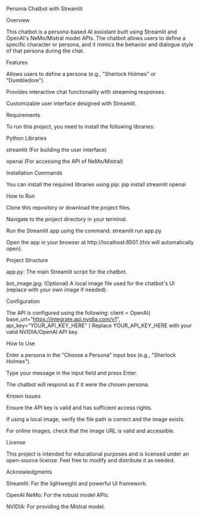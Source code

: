 Persona Chatbot with Streamlit

Overview

This chatbot is a persona-based AI assistant built using Streamlit and OpenAI's NeMo/Mistral model APIs. The chatbot allows users to define a specific character or persona, and it mimics the behavior and dialogue style of that persona during the chat.

Features

Allows users to define a persona (e.g., "Sherlock Holmes" or "Dumbledore").

Provides interactive chat functionality with streaming responses.

Customizable user interface designed with Streamlit.

Requirements

To run this project, you need to install the following libraries:

Python Libraries

streamlit (For building the user interface)

openai (For accessing the API of NeMo/Mistral)

Installation Commands

You can install the required libraries using pip:
pip install streamlit openai



How to Run

Clone this repository or download the project files.

Navigate to the project directory in your terminal.

Run the Streamlit app using the command:
streamlit run app.py

Open the app in your browser at http://localhost:8501 (this will automatically open).



Project Structure

app.py: The main Streamlit script for the chatbot.

bot_image.jpg: (Optional) A local image file used for the chatbot's UI (replace with your own image if needed).

Configuration

The API is configured using the following:
client = OpenAI(
    base_url="https://integrate.api.nvidia.com/v1",
    api_key="YOUR_API_KEY_HERE"
)
Replace YOUR_API_KEY_HERE with your valid NVIDIA/OpenAI API key.



How to Use

Enter a persona in the "Choose a Persona" input box (e.g., "Sherlock Holmes").

Type your message in the input field and press Enter.

The chatbot will respond as if it were the chosen persona.

Known Issues

Ensure the API key is valid and has sufficient access rights.

If using a local image, verify the file path is correct and the image exists.

For online images, check that the image URL is valid and accessible.

License

This project is intended for educational purposes and is licensed under an open-source license. Feel free to modify and distribute it as needed.

Acknowledgments

Streamlit: For the lightweight and powerful UI framework.

OpenAI NeMo: For the robust model APIs.

NVIDIA: For providing the Mistral model.



